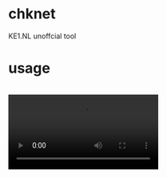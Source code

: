 # chknet
KE1.NL unoffcial tool

# usage
<br>
<video controls="" autoplay="" name="media"><source src="https://i.top4top.io/m_1738oxlr71.mp4" type="video/mp4"></video>
<br>
